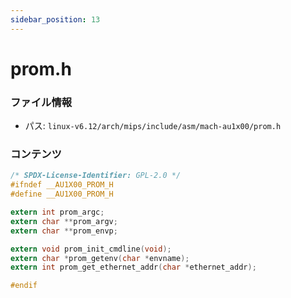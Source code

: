 ```yaml
---
sidebar_position: 13
---
```

# prom.h

### ファイル情報

- パス: `linux-v6.12/arch/mips/include/asm/mach-au1x00/prom.h`

### コンテンツ

```h
/* SPDX-License-Identifier: GPL-2.0 */
#ifndef __AU1X00_PROM_H
#define __AU1X00_PROM_H

extern int prom_argc;
extern char **prom_argv;
extern char **prom_envp;

extern void prom_init_cmdline(void);
extern char *prom_getenv(char *envname);
extern int prom_get_ethernet_addr(char *ethernet_addr);

#endif

```
